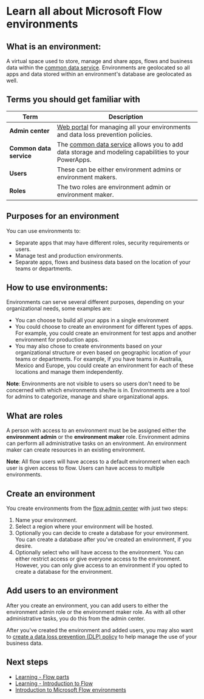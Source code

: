 <properties
   pageTitle="All about environments | Microsoft Flow"
   description="Learn about environments in Microsoft Flow"
   services=""
   suite="flow"
   documentationCenter="na"
   authors="msftman"
   manager="anneta"
   editor=""
   tags=""
   featuredVideoId="wnScBLz7css"
   courseDuration="5m"/>

<tags
   ms.service="flow"
   ms.devlang="na"
   ms.topic="get-started-article"
   ms.tgt_pltfrm="na"
   ms.workload="na"
   ms.date="11/24/2016"
   ms.author="deonhe"/>


# Learn all about Microsoft Flow environments

## What is an environment:
A virtual space used to store, manage and share apps, flows and business data within the [common data service](https://powerapps.microsoft.com/blog/powerapps-cds-ga/). Environments are geolocated so all apps and data stored within an environment's database are geolocated as well.  

## Terms you should get familiar with
Term|Description
-----|-----
**Admin center**|[Web portal](https://admin.flow.microsoft.com) for managing all your environments and data loss prevention policies.
**Common data service**|The [common data service](https://powerapps.microsoft.com/blog/powerapps-cds-ga/) allows you to add data storage and modeling capabilities to your PowerApps. 
**Users**|These can be either environment admins or environment makers.
**Roles**|The two roles are environment admin or environment maker.


## Purposes for an environment
You can use environments to:  
- Separate apps that may have different roles, security requirements or users.  
- Manage test and production environments.  
- Separate apps, flows and business data based on the location of your teams or departments.  

## How to use environments:
Environments can serve several different purposes, depending on your organizational needs, some examples are:
- You can choose to build all your apps in a single environment
- You could choose to create an environment for different types of apps. For example, you could create an environment for test apps and another environment for production apps.  
- You may also chose to create environments based on your organizational structure or even based on geographic location of your teams or departments. For example, if you have teams in Australia, Mexico and Europe, you could create an environment for each of these locations and manage them independently.  

**Note**: Environments are not visible to users so users don't need to be concerned with which environments she/he is in. Environments are a tool for admins to categorize, manage and share organizational apps.  

## What are roles
A person with access to an environment must be be assigned either the **environment admin** or the **environment maker** role. Environment admins can perform all administrative tasks on an environment. An environment maker can create resources in an existing environment.  

**Note**: All flow users will have access to a default environment when each user is given access to flow. Users can have access to multiple environments.  

## Create an environment
You create environments from the [flow admin center](https://admin.flow.microsoft.com) with just two steps:
1. Name your environment.
2. Select a region where your environment will be hosted.
3. Optionally you can decide to create a database for your environment. You can create a database after you've created an environment, if you desire.
4. Optionally select who will have access to the environment. You can either restrict access or give everyone access to the environment. However, you can only give access to an environment if you opted to create a database for the environment. 

## Add users to an environment
After you create an environment, you can add users to either the environment admin role or the environment maker role. As with all other administrative tasks, you do this from the admin center.  

After you've created the environment and added users, you may also want to [create a data loss prevention (DLP) policy](../data-loss-prevention.md) to help manage the use of your business data.  

## Next steps  
- [Learning - Flow parts](./learning-flow-parts.md)
- [Learning - Introduction to Flow](./learning-introducing-flow.md)  
- [Introduction to Microsoft Flow environments](./getting-started.md)  
